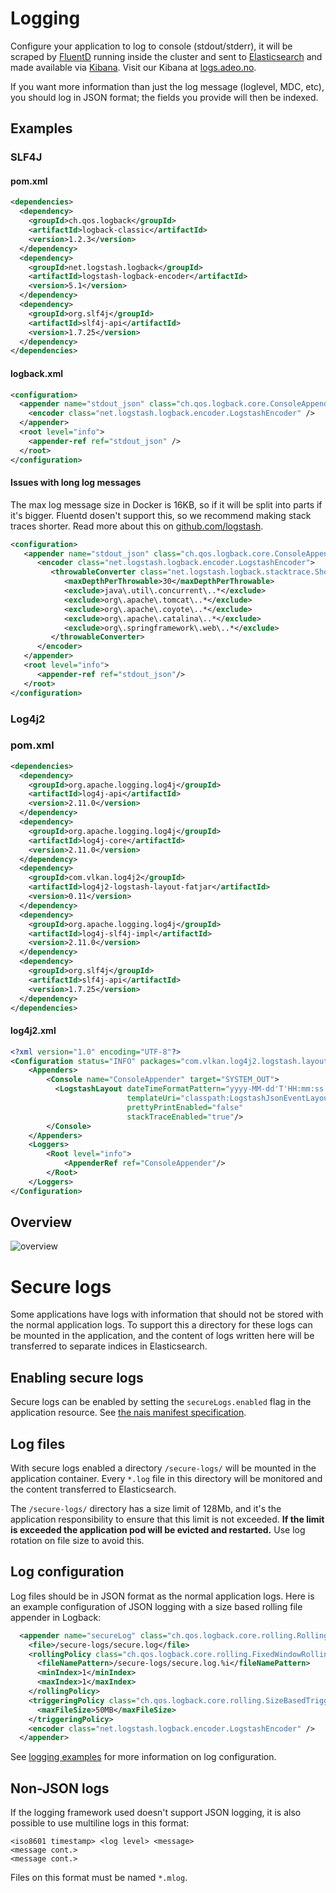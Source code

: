Logging
=======

Configure your application to log to console (stdout/stderr), it will be scraped by [FluentD](https://www.fluentd.org/) running inside the cluster and sent to [Elasticsearch](https://www.elastic.co/products/elasticsearch) and made available via [Kibana](https://www.elastic.co/products/kibana). Visit our Kibana at [logs.adeo.no](https://logs.adeo.no/).

If you want more information than just the log message (loglevel, MDC, etc), you should log in JSON format; the fields you provide will then be indexed.

## Examples

### SLF4J

#### pom.xml

```xml
<dependencies>
  <dependency>
    <groupId>ch.qos.logback</groupId>
    <artifactId>logback-classic</artifactId>
    <version>1.2.3</version>
  </dependency>
  <dependency>
    <groupId>net.logstash.logback</groupId>
    <artifactId>logstash-logback-encoder</artifactId>
    <version>5.1</version>
  </dependency>
  <dependency>
    <groupId>org.slf4j</groupId>
    <artifactId>slf4j-api</artifactId>
    <version>1.7.25</version>
  </dependency>
</dependencies>
```

#### logback.xml

```xml
<configuration>
  <appender name="stdout_json" class="ch.qos.logback.core.ConsoleAppender">
    <encoder class="net.logstash.logback.encoder.LogstashEncoder" />
  </appender>
  <root level="info">
    <appender-ref ref="stdout_json" />
  </root>
</configuration>
```


#### Issues with long log messages

The max log message size in Docker is 16KB, so if it will be split into parts if it's bigger. Fluentd dosen't support this, so we recommend making stack traces shorter. Read more about this on [github.com/logstash](https://github.com/logstash/logstash-logback-encoder#customizing-stack-traces).

```xml
<configuration>
   <appender name="stdout_json" class="ch.qos.logback.core.ConsoleAppender">
      <encoder class="net.logstash.logback.encoder.LogstashEncoder">
         <throwableConverter class="net.logstash.logback.stacktrace.ShortenedThrowableConverter">
            <maxDepthPerThrowable>30</maxDepthPerThrowable>
            <exclude>java\.util\.concurrent\..*</exclude>
            <exclude>org\.apache\.tomcat\..*</exclude>
            <exclude>org\.apache\.coyote\..*</exclude>
            <exclude>org\.apache\.catalina\..*</exclude>
            <exclude>org\.springframework\.web\..*</exclude>
         </throwableConverter>
      </encoder>
   </appender>
   <root level="info">
      <appender-ref ref="stdout_json"/>
   </root>
</configuration>
```

### Log4j2

### pom.xml

```xml
<dependencies>
  <dependency>
    <groupId>org.apache.logging.log4j</groupId>
    <artifactId>log4j-api</artifactId>
    <version>2.11.0</version>
  </dependency>
  <dependency>
    <groupId>org.apache.logging.log4j</groupId>
    <artifactId>log4j-core</artifactId>
    <version>2.11.0</version>
  </dependency>
  <dependency>
    <groupId>com.vlkan.log4j2</groupId>
    <artifactId>log4j2-logstash-layout-fatjar</artifactId>
    <version>0.11</version>
  </dependency>
  <dependency>
    <groupId>org.apache.logging.log4j</groupId>
    <artifactId>log4j-slf4j-impl</artifactId>
    <version>2.11.0</version>
  </dependency>
  <dependency>
    <groupId>org.slf4j</groupId>
    <artifactId>slf4j-api</artifactId>
    <version>1.7.25</version>
  </dependency>
</dependencies>
```

#### log4j2.xml

```xml
<?xml version="1.0" encoding="UTF-8"?>
<Configuration status="INFO" packages="com.vlkan.log4j2.logstash.layout">
    <Appenders>
        <Console name="ConsoleAppender" target="SYSTEM_OUT">
          <LogstashLayout dateTimeFormatPattern="yyyy-MM-dd'T'HH:mm:ss.SSSZZZ"
                          templateUri="classpath:LogstashJsonEventLayoutV1.json"
                          prettyPrintEnabled="false"
                          stackTraceEnabled="true"/>
        </Console>
    </Appenders>
    <Loggers>
        <Root level="info">
            <AppenderRef ref="ConsoleAppender"/>
        </Root>
    </Loggers>
</Configuration>
```

## Overview

![overview](../_media/logging_overview.png)


# Secure logs

Some applications have logs with information that should not be stored with the normal application logs. To support this a directory for these logs can be mounted in the application, and the content of logs written here will be transferred to separate indices in Elasticsearch.

## Enabling secure logs

Secure logs can be enabled by setting the `secureLogs.enabled` flag in the application resource. See [the nais manifest specification](/content/deploy/nais-manifest.md).

## Log files

With secure logs enabled a directory `/secure-logs/` will be mounted in the application container. Every `*.log` file in this directory will be monitored and the content transferred to Elasticsearch.

The `/secure-logs/` directory has a size limit of 128Mb, and it's the
application responsibility to ensure that this limit is not
exceeded. **If the limit is exceeded the application pod will be
evicted and restarted.** Use log rotation on file size to avoid this.

## Log configuration

Log files should be in JSON format as the normal application
logs. Here is an example configuration of JSON logging with a size
based rolling file appender in Logback:

```xml
  <appender name="secureLog" class="ch.qos.logback.core.rolling.RollingFileAppender">
    <file>/secure-logs/secure.log</file>
    <rollingPolicy class="ch.qos.logback.core.rolling.FixedWindowRollingPolicy">
      <fileNamePattern>/secure-logs/secure.log.%i</fileNamePattern>
      <minIndex>1</minIndex>
      <maxIndex>1</maxIndex>
    </rollingPolicy>
    <triggeringPolicy class="ch.qos.logback.core.rolling.SizeBasedTriggeringPolicy">
      <maxFileSize>50MB</maxFileSize>
    </triggeringPolicy>
    <encoder class="net.logstash.logback.encoder.LogstashEncoder" />
  </appender>
```

See [logging examples](examples.md) for more information on log configuration.

## Non-JSON logs

If the logging framework used doesn't support JSON logging, it is also possible to use multiline logs in this format:

```
<iso8601 timestamp> <log level> <message>
<message cont.>
<message cont.>
```

Files on this format must be named `*.mlog`.
